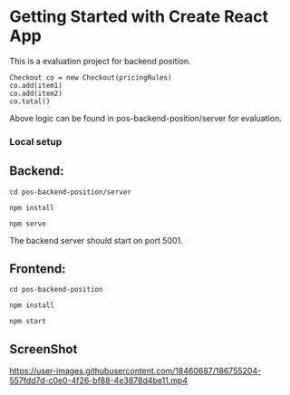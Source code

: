 # Getting Started with Create React App

This is a evaluation project for backend position. 

```
Checkout co = new Checkout(pricingRules)
co.add(item1)
co.add(item2)
co.total()
```

Above logic can be found in pos-backend-position/server for evaluation.

### Local setup

## Backend: 

```
cd pos-backend-position/server

npm install

npm serve
```

The backend server should start on port 5001.

## Frontend:

```
cd pos-backend-position

npm install

npm start
```

## ScreenShot





https://user-images.githubusercontent.com/18460687/186755204-557fdd7d-c0e0-4f26-bf88-4e3878d4be11.mp4

